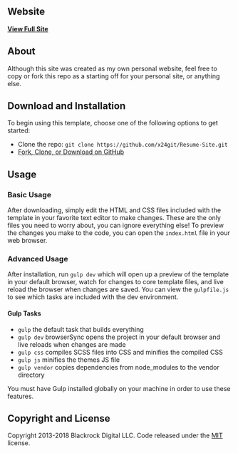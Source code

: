 

## Website



**[View Full Site](https://christopher-makarem.me)**

## About

Although this site was created as my own personal website, feel free to copy or fork this repo as a starting off for your personal site, or anything else. 


## Download and Installation

To begin using this template, choose one of the following options to get started:

* Clone the repo: `git clone https://github.com/x24git/Resume-Site.git`
* [Fork, Clone, or Download on GitHub](https://github.com/x24git/Resume-Site)

## Usage

### Basic Usage

After downloading, simply edit the HTML and CSS files included with the template in your favorite text editor to make changes. These are the only files you need to worry about, you can ignore everything else! To preview the changes you make to the code, you can open the `index.html` file in your web browser.

### Advanced Usage

After installation, run `gulp dev` which will open up a preview of the template in your default browser, watch for changes to core template files, and live reload the browser when changes are saved. You can view the `gulpfile.js` to see which tasks are included with the dev environment.

#### Gulp Tasks

- `gulp` the default task that builds everything
- `gulp dev` browserSync opens the project in your default browser and live reloads when changes are made
- `gulp css` compiles SCSS files into CSS and minifies the compiled CSS
- `gulp js` minifies the themes JS file
- `gulp vendor` copies dependencies from node_modules to the vendor directory

You must have Gulp installed globally on your machine in order to use these features.


## Copyright and License

Copyright 2013-2018 Blackrock Digital LLC. Code released under the [MIT](https://github.com/BlackrockDigital/startbootstrap-resume/blob/gh-pages/LICENSE) license.
